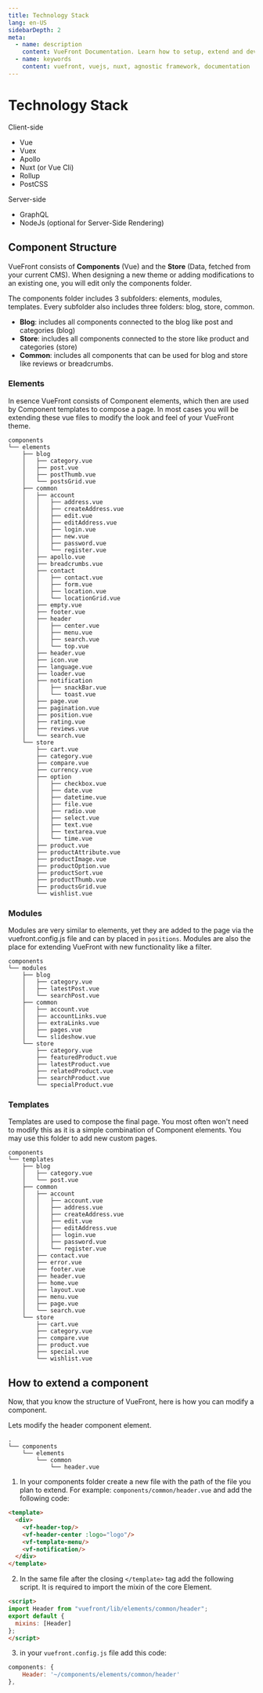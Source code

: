 ```yaml
---
title: Technology Stack 
lang: en-US
sidebarDepth: 2
meta:
  - name: description
    content: VueFront Documentation. Learn how to setup, extend and develop your fully functional SPA and PWA frontend.
  - name: keywords
    content: vuefront, vuejs, nuxt, agnostic framework, documentation
---
```


# Technology Stack
Client-side
- Vue
- Vuex
- Apollo
- Nuxt (or Vue Cli)
- Rollup
- PostCSS

Server-side
- GraphQL
- NodeJs (optional for Server-Side Rendering)

## Component Structure
VueFront consists of __Components__ (Vue) and the __Store__ (Data, fetched from your current CMS). When designing a new theme or adding modifications to an existing one, you will edit only the components folder. 

The components folder includes 3 subfolders: elements, modules, templates. Every subfolder also includes three folders: blog, store, common. 

- __Blog__: includes all components connected to the blog like post and categories (blog)
- __Store__: includes all components connected to the store like product and categories (store)
- __Common__: includes all components that can be used for blog and store like reviews or breadcrumbs.

### Elements
In esence VueFront consists of Component elements, which then are used by Component templates to compose a page. In most cases you will be extending these vue files to modify the look and feel of your VueFront theme.
```
components
└── elements
    ├── blog
    │   ├── category.vue
    │   ├── post.vue
    │   ├── postThumb.vue
    │   └── postsGrid.vue
    ├── common
    │   ├── account
    │   │   ├── address.vue
    │   │   ├── createAddress.vue
    │   │   ├── edit.vue
    │   │   ├── editAddress.vue
    │   │   ├── login.vue
    │   │   ├── new.vue
    │   │   ├── password.vue
    │   │   └── register.vue
    │   ├── apollo.vue
    │   ├── breadcrumbs.vue
    │   ├── contact
    │   │   ├── contact.vue
    │   │   ├── form.vue
    │   │   ├── location.vue
    │   │   └── locationGrid.vue
    │   ├── empty.vue
    │   ├── footer.vue
    │   ├── header
    │   │   ├── center.vue
    │   │   ├── menu.vue
    │   │   ├── search.vue
    │   │   └── top.vue
    │   ├── header.vue
    │   ├── icon.vue
    │   ├── language.vue
    │   ├── loader.vue
    │   ├── notification
    │   │   ├── snackBar.vue
    │   │   └── toast.vue
    │   ├── page.vue
    │   ├── pagination.vue
    │   ├── position.vue
    │   ├── rating.vue
    │   ├── reviews.vue
    │   └── search.vue
    └── store
        ├── cart.vue
        ├── category.vue
        ├── compare.vue
        ├── currency.vue
        ├── option
        │   ├── checkbox.vue
        │   ├── date.vue
        │   ├── datetime.vue
        │   ├── file.vue
        │   ├── radio.vue
        │   ├── select.vue
        │   ├── text.vue
        │   ├── textarea.vue
        │   └── time.vue
        ├── product.vue
        ├── productAttribute.vue
        ├── productImage.vue
        ├── productOption.vue
        ├── productSort.vue
        ├── productThumb.vue
        ├── productsGrid.vue
        └── wishlist.vue
```
### Modules
Modules are very similar to elements, yet they are added to the page via the vuefront.config.js file and can by placed in `positions`. Modules are also the place for extending VueFront with new functionality like a filter. 

```
components
└── modules
    ├── blog
    │   ├── category.vue
    │   ├── latestPost.vue
    │   └── searchPost.vue
    ├── common
    │   ├── account.vue
    │   ├── accountLinks.vue
    │   ├── extraLinks.vue
    │   ├── pages.vue
    │   └── slideshow.vue
    └── store
        ├── category.vue
        ├── featuredProduct.vue
        ├── latestProduct.vue
        ├── relatedProduct.vue
        ├── searchProduct.vue
        └── specialProduct.vue
```
### Templates
Templates are used to compose the final page. You most often won't need to modify this as it is a simple combination of Component elements. You may use this folder to add new custom pages.
```
components
└── templates
    ├── blog
    │   ├── category.vue
    │   └── post.vue
    ├── common
    │   ├── account
    │   │   ├── account.vue
    │   │   ├── address.vue
    │   │   ├── createAddress.vue
    │   │   ├── edit.vue
    │   │   ├── editAddress.vue
    │   │   ├── login.vue
    │   │   ├── password.vue
    │   │   └── register.vue
    │   ├── contact.vue
    │   ├── error.vue
    │   ├── footer.vue
    │   ├── header.vue
    │   ├── home.vue
    │   ├── layout.vue
    │   ├── menu.vue
    │   ├── page.vue
    │   └── search.vue
    └── store
        ├── cart.vue
        ├── category.vue
        ├── compare.vue
        ├── product.vue
        ├── special.vue
        └── wishlist.vue
```
## How to extend a component
Now, that you know the structure of VueFront, here is how you can modify a component. 

Lets modify the header component element.

```
.
└── components
    └── elements
        └── common
            └── header.vue
```
1. In your components folder create a new file with the path of the file you plan to extend. For example: `components/common/header.vue` and add the following code:

```html
<template>
  <div>
    <vf-header-top/>
    <vf-header-center :logo="logo"/>
    <vf-template-menu/>
    <vf-notification/>
  </div>
</template>
```

2. In the same file after the closing `</template>` tag add the following script. It is required to import the mixin of the core Element. 
```html
<script>
import Header from "vuefront/lib/elements/common/header";
export default {
  mixins: [Header]
};
</script>
```

3. in your `vuefront.config.js` file add this code:

```js
components: {
    Header: '~/components/elements/common/header'
},
```